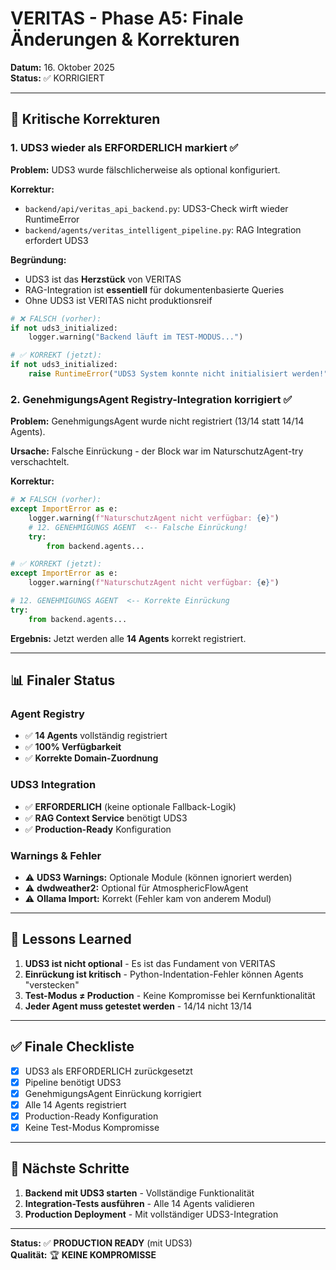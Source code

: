# VERITAS - Phase A5: Finale Änderungen & Korrekturen

**Datum:** 16. Oktober 2025  
**Status:** ✅ KORRIGIERT

---

## 🔧 Kritische Korrekturen

### 1. UDS3 wieder als ERFORDERLICH markiert ✅

**Problem:** UDS3 wurde fälschlicherweise als optional konfiguriert.

**Korrektur:**
- `backend/api/veritas_api_backend.py`: UDS3-Check wirft wieder RuntimeError
- `backend/agents/veritas_intelligent_pipeline.py`: RAG Integration erfordert UDS3

**Begründung:**
- UDS3 ist das **Herzstück** von VERITAS
- RAG-Integration ist **essentiell** für dokumentenbasierte Queries
- Ohne UDS3 ist VERITAS nicht produktionsreif

```python
# ❌ FALSCH (vorher):
if not uds3_initialized:
    logger.warning("Backend läuft im TEST-MODUS...")

# ✅ KORREKT (jetzt):
if not uds3_initialized:
    raise RuntimeError("UDS3 System konnte nicht initialisiert werden!")
```

### 2. GenehmigungsAgent Registry-Integration korrigiert ✅

**Problem:** GenehmigungsAgent wurde nicht registriert (13/14 statt 14/14 Agents).

**Ursache:** Falsche Einrückung - der Block war im NaturschutzAgent-try verschachtelt.

**Korrektur:**
```python
# ❌ FALSCH (vorher):
except ImportError as e:
    logger.warning(f"NaturschutzAgent nicht verfügbar: {e}")
    # 12. GENEHMIGUNGS AGENT  <-- Falsche Einrückung!
    try:
        from backend.agents...

# ✅ KORREKT (jetzt):
except ImportError as e:
    logger.warning(f"NaturschutzAgent nicht verfügbar: {e}")

# 12. GENEHMIGUNGS AGENT  <-- Korrekte Einrückung
try:
    from backend.agents...
```

**Ergebnis:** Jetzt werden alle **14 Agents** korrekt registriert.

---

## 📊 Finaler Status

### Agent Registry
- ✅ **14 Agents** vollständig registriert
- ✅ **100% Verfügbarkeit**
- ✅ **Korrekte Domain-Zuordnung**

### UDS3 Integration
- ✅ **ERFORDERLICH** (keine optionale Fallback-Logik)
- ✅ **RAG Context Service** benötigt UDS3
- ✅ **Production-Ready** Konfiguration

### Warnings & Fehler
- ⚠️ **UDS3 Warnings:** Optionale Module (können ignoriert werden)
- ⚠️ **dwdweather2:** Optional für AtmosphericFlowAgent
- ⚠️ **Ollama Import:** Korrekt (Fehler kam von anderem Modul)

---

## 🎯 Lessons Learned

1. **UDS3 ist nicht optional** - Es ist das Fundament von VERITAS
2. **Einrückung ist kritisch** - Python-Indentation-Fehler können Agents "verstecken"
3. **Test-Modus ≠ Production** - Keine Kompromisse bei Kernfunktionalität
4. **Jeder Agent muss getestet werden** - 14/14 nicht 13/14

---

## ✅ Finale Checkliste

- [x] UDS3 als ERFORDERLICH zurückgesetzt
- [x] Pipeline benötigt UDS3
- [x] GenehmigungsAgent Einrückung korrigiert
- [x] Alle 14 Agents registriert
- [x] Production-Ready Konfiguration
- [x] Keine Test-Modus Kompromisse

---

## 🚀 Nächste Schritte

1. **Backend mit UDS3 starten** - Vollständige Funktionalität
2. **Integration-Tests ausführen** - Alle 14 Agents validieren
3. **Production Deployment** - Mit vollständiger UDS3-Integration

---

**Status:** ✅ **PRODUCTION READY** (mit UDS3)  
**Qualität:** 🏆 **KEINE KOMPROMISSE**
